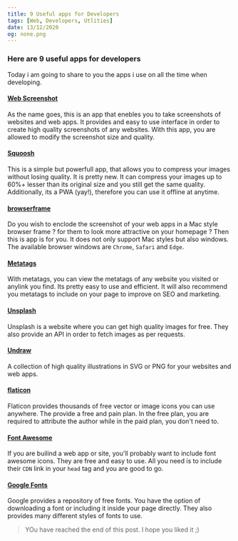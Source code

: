 ```yaml
---
title: 9 Useful apps for Developers
tags: [Web, Developers, Utlities]
date: 13/12/2020
og: none.png
---
```


### Here are 9 useful apps for developers

Today i am going to share to you the apps i use on all the time when developing. 

#### [Web Screenshot](https://https://webscreenshot.now.sh)
As the name goes, this is an app that enebles you to take screenshots of websites and web apps. It provides and easy to use interface in order to create high quality screenshots of any websites.
With this app, you are allowed to modify the screenshot size and quality.

#### [Squoosh](https://squoosh.app)
This is a simple but powerfull app, that allows you to compress your images without losing quality. It is pretty new. It can compress your images up to 60%+ lesser than its original size and you still get the same quality. Additionally, its a PWA (yay!), therefore you can use it offline at anytime.

#### [browserframe](https://browserframe.com)
Do you wish to enclode the screenshot of your web apps in a Mac style browser frame ? for them to look more attractive on your homepage ? Then this is app is for you. It  does not only support Mac styles but also windows. The available browser windows are `Chrome`, `Safari` and `Edge`.

#### [Metatags](https://metatags.io)
With metatags, you can view the metatags of any website you visited or anylink you find. Its pretty easy to use and efficient. It will also recommend you metatags to include on your page to improve on SEO and marketing.

#### [Unsplash](https://unsplash.com)
Unsplash is a website where you can get high quality images for free. They also provide an API in order to fetch images as per requests.

#### [Undraw](https://undraw.co)
A collection of high quality illustrations in SVG or PNG for your websites and web apps.

#### [flaticon](https://flaticon.com)
Flaticon provides thousands of free vector or image icons you can use anywhere. The provide a free and pain plan. In the free plan, you are required to attribute the author while in the paid plan, you don't need to.

#### [Font Awesome](https://fontawesome.com)
If you are builind a web app or site, you'll probably want to include font awesome icons. They are free and easy to use. All you need is to include their `CDN` link in your ```head``` tag and you are good to go.

#### [Google Fonts](https://fonts.google.com)
Google provides a repository of free fonts. You have the option of downloading a font or including it inside your page directly. They also provides many different styles of fonts to use.

> YOu have reached the end of this post. I hope you liked it ;)